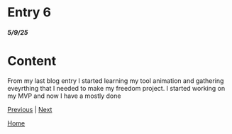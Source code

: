 # Entry 6
##### 5/9/25

# Content 
From my last blog entry I started learning my tool animation and gathering eveyrthing that I needed to make my freedom project. I started working on my MVP and now I have a mostly done 

[Previous](entry05.md) | [Next](entry07.md)

[Home](../README.md)
